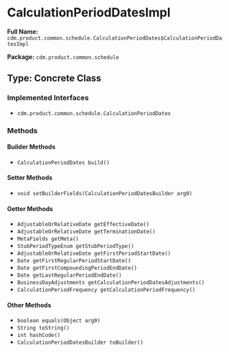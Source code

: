 # CalculationPeriodDatesImpl

**Full Name:** `cdm.product.common.schedule.CalculationPeriodDates$CalculationPeriodDatesImpl`

**Package:** `cdm.product.common.schedule`

## Type: Concrete Class

### Implemented Interfaces

- `cdm.product.common.schedule.CalculationPeriodDates`

### Methods

#### Builder Methods

- `CalculationPeriodDates build()`

#### Setter Methods

- `void setBuilderFields(CalculationPeriodDatesBuilder arg0)`

#### Getter Methods

- `AdjustableOrRelativeDate getEffectiveDate()`
- `AdjustableOrRelativeDate getTerminationDate()`
- `MetaFields getMeta()`
- `StubPeriodTypeEnum getStubPeriodType()`
- `AdjustableOrRelativeDate getFirstPeriodStartDate()`
- `Date getFirstRegularPeriodStartDate()`
- `Date getFirstCompoundingPeriodEndDate()`
- `Date getLastRegularPeriodEndDate()`
- `BusinessDayAdjustments getCalculationPeriodDatesAdjustments()`
- `CalculationPeriodFrequency getCalculationPeriodFrequency()`

#### Other Methods

- `boolean equals(Object arg0)`
- `String toString()`
- `int hashCode()`
- `CalculationPeriodDatesBuilder toBuilder()`

